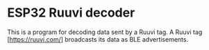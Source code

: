 # ESP32 Ruuvi decoder

This is a program for decoding data sent by a Ruuvi tag. A Ruuvi tag [https://ruuvi.com/] broadcasts its data as BLE advertisements.
